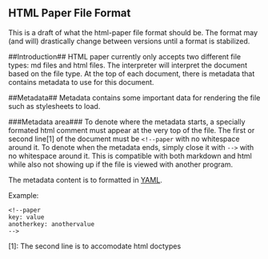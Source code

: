 HTML Paper File Format
---------

This is a draft of what the html-paper file format should be. The format may (and will) drastically change between versions until a format is stabilized.

##Introduction##
HTML paper currently only accepts two different file types: md files and html files. The interpreter will interpret the document based on the file type. At the top of each document, there is metadata that contains metadata to use for this document.

##Metadata##
Metadata contains some important data for rendering the file such as stylesheets to load.

###Metadata area###
To denote where the metadata starts, a specially formated html comment must appear at the very top of the file. The first or second line[1] of the document must be `<!--paper` with no whitespace around it. To denote when the metadata ends, simply close it with `-->` with no whitespace around it. This is compatible with both markdown and html while also not showing up if the file is viewed with another program.

The metadata content is to formatted in [YAML](http://en.wikipedia.org/wiki/YAML).

Example:
```
<!--paper
key: value
anotherkey: anothervalue
-->
```

[1]: The second line is to accomodate html doctypes
